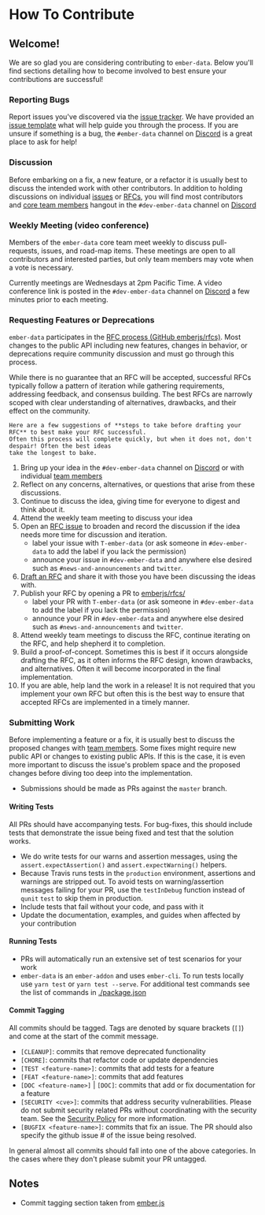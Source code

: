 # How To Contribute

## Welcome!

We are so glad you are considering contributing to `ember-data`. Below you'll find sections
detailing how to become involved to best ensure your contributions are successful!

### Reporting Bugs

Report issues you've discovered via the [issue tracker](https://github.com/emberjs/data/issues).
We have provided an [issue template](.github/bug.md) what will help guide you through the process.
If you are unsure if something is a bug, the `#ember-data` channel on [Discord](https://discord.gg/zT3asNS) is
a great place to ask for help!

### Discussion

Before embarking on a fix, a new feature, or a refactor it is usually best to discuss the
intended work with other contributors. In addition to holding discussions on individual [issues](https://github.com/emberjs/data/issues)
or [RFCs](https://github.com/emberjs/rfcs/labels/T-ember-data), you will find most contributors
and [core team members](https://emberjs.com/team/) hangout in the `#dev-ember-data` channel on [Discord](https://discord.gg/zT3asNS)

### Weekly Meeting (video conference)

Members of the `ember-data` core team meet weekly to discuss pull-requests, issues, and road-map items. These
meetings are open to all contributors and interested parties, but only team members may vote when a vote
is necessary.

Currently meetings are Wednesdays at 2pm Pacific Time. A video conference link is posted in the
`#dev-ember-data` channel on [Discord](https://discord.gg/zT3asNS) a few minutes prior to each meeting.

### Requesting Features or Deprecations

`ember-data` participates in the [RFC process (GitHub emberjs/rfcs)](https://github.com/emberjs/rfcs/).
Most changes to the public API including new features, changes in behavior, or deprecations require
community discussion and must go through this process.

While there is no guarantee that an RFC will be accepted, successful RFCs typically follow a pattern
of iteration while gathering requirements, addressing feedback, and consensus building. The best RFCs
are narrowly scoped with clear understanding of alternatives, drawbacks, and their effect on the community.

    Here are a few suggestions of **steps to take before drafting your RFC** to best make your RFC successful.
    Often this process will complete quickly, but when it does not, don't despair! Often the best ideas
    take the longest to bake.

1. Bring up your idea in the `#dev-ember-data` channel on [Discord](https://discord.gg/zT3asNS) or
   with individual [team members](https://emberjs.com/team/)
2. Reflect on any concerns, alternatives, or questions that arise from these discussions.
3. Continue to discuss the idea, giving time for everyone to digest and think about it.
4. Attend the weekly team meeting to discuss your idea
5. Open an [RFC issue](https://github.com/emberjs/rfcs/issues?q=is%3Aissue+is%3Aopen+label%3AT-ember-data)
   to broaden and record the discussion if the idea needs more time for discussion and iteration.
   - label your issue with `T-ember-data` (or ask someone in `#dev-ember-data` to add the label if you lack the permission)
   - announce your issue in `#dev-ember-data` and anywhere else desired such as `#news-and-announcements` and `twitter`.
6. [Draft an RFC](https://github.com/emberjs/rfcs#what-the-process-is) and share it with those you have
   been discussing the ideas with.
7. Publish your RFC by opening a PR to [emberjs/rfcs/](https://github.com/emberjs/rfcs/pulls?q=is%3Apr+is%3Aopen+label%3AT-ember-data)
   - label your PR with `T-ember-data` (or ask someone in `#dev-ember-data` to add the label if you lack the permission)
   - announce your PR in `#dev-ember-data` and anywhere else desired such as `#news-and-announcements` and `twitter`.
8. Attend weekly team meetings to discuss the RFC, continue iterating on the RFC, and help shepherd it to completion.
9. Build a proof-of-concept. Sometimes this is best if it occurs alongside drafting the RFC, as it often informs
   the RFC design, known drawbacks, and alternatives. Often it will become incorporated in the final implementation.
10. If you are able, help land the work in a release! It is not required that you implement your own RFC but often
    this is the best way to ensure that accepted RFCs are implemented in a timely manner.

### Submitting Work

Before implementing a feature or a fix, it is usually best to discuss the proposed changes with
[team members](https://emberjs.com/team/). Some fixes might require new public API or changes to
existing public APIs. If this is the case, it is even more important to discuss the issue's problem
space and the proposed changes before diving too deep into the implementation.

- Submissions should be made as PRs against the `master` branch.

#### Writing Tests

All PRs should have accompanying tests. For bug-fixes, this should include tests that demonstrate
the issue being fixed and test that the solution works.

- We do write tests for our warns and assertion messages, using the `assert.expectAssertion()` and `assert.expectWarning()` helpers.
- Because Travis runs tests in the `production` environment, assertions and warnings are stripped out. To avoid tests on
  warning/assertion messages failing for your PR, use the `testInDebug` function instead of `qunit` `test` to skip them in production.
- Include tests that fail without your code, and pass with it
- Update the documentation, examples, and guides when affected by your contribution

#### Running Tests

- PRs will automatically run an extensive set of test scenarios for your work
- `ember-data` is an `ember-addon` and uses `ember-cli`. To run tests locally
  use `yarn test` or `yarn test --serve`. For additional test commands see the list
  of commands in [./package.json](./package.json)

#### Commit Tagging

All commits should be tagged. Tags are denoted by square brackets (`[]`) and come at the start of the commit message.

- `[CLEANUP]`: commits that remove deprecated functionality
- `[CHORE]`: commits that refactor code or update dependencies
- `[TEST <feature-name>]`: commits that add tests for a feature
- `[FEAT <feature-name>]`: commits that add features
- `[DOC <feature-name>]` | `[DOC]`: commits that add or fix documentation for a feature
- `[SECURITY <cve>]`: commits that address security vulnerabilities. Please do not submit security related PRs without
  coordinating with the security team. See the [Security Policy](https://emberjs.com/security/) for more information.
- `[BUGFIX <feature-name>]`: commits that fix an issue. The PR should also specify the github issue # of the
  issue being resolved.

In general almost all commits should fall into one of the above categories. In the cases where they don't please submit
your PR untagged.

## Notes

- Commit tagging section taken from [ember.js](https://github.com/emberjs/ember.js/blob/5641c3089180bdd1d4fa54e9dd2d3ac285f088e4/CONTRIBUTING.md#commit-tagging)

